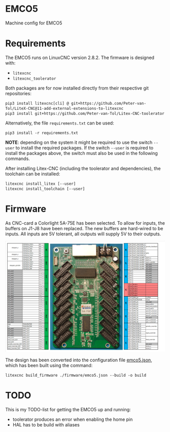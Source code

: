 # EMCO5
Machine config for EMCO5

# Requirements
The EMCO5 runs on LinuxCNC version 2.8.2. The firmware is designed with:
- `litexcnc`
- `litexcnc_toolerator`

Both packages are for now installed directly from their respective git repositories:
``` shell
pip3 install litexcnc[cli] @ git+https://github.com/Peter-van-Tol/LiteX-CNC@11-add-external-extensions-to-litexcnc
pip3 install git+https://github.com/Peter-van-Tol/Litex-CNC-toolerator
```

Alternatively, the file `requirements.txt` can be used:
``` shell
pip3 install -r requirements.txt
```

**NOTE**: depending on the system it might be required to use the switch `--user` to install
the required packages. If the switch `--user` is required to install the packages above, the
switch must also be used in the following commands.

After installing Litex-CNC (including the toolerator and dependencies), the toolchain
can be installed:
``` shell
litexcnc install_litex [--user]
litexcnc install_toolchain [--user]
```

# Firmware
As CNC-card a Colorlight 5A-75E has been selected. To allow for inputs, the buffers on J1-J8 
have been replaced. The new buffers are hard-wired to be inputs. All inputs are 5V tolerant, 
all outputs will supply 5V to their outputs.

![FPGA design](./images/FPGA-design.png)

The design has been converted into the configuration file [emco5.json](./firmware/emco5.json),
which has been built using the command:
``` shell
litexcnc build_firmware ./firmware/emco5.json --build -o build
```


# TODO
This is my TODO-list for getting the EMCO5 up and running:
- toolerator produces an error when enabling the home pin
- HAL has to be build with aliases
